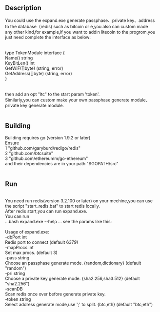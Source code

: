 ﻿## Description

You could use the expand.exe generate passphase、private key、address to the database（redis) such as bitcoin or e,you also can custom made<br> 
any other kind,for example,if you want to addin litecoin to the progrom,you just need complete the interface as below:<br> 
<br> 
<br> 
type TokenModule interface {<br> 
	Name() string<br> 
	KeyBitLen() int<br> 
	GetWIF([]byte) (string, error)<br> 
	GetAddress([]byte) (string, error)<br> 
}<br> 
<br> 
<br> 
then add an opt "ltc" to the start param 'token'.<br> 
Similarly,you can custom make your own passphase generate module、private key generate module.<br> 
<br> 
## Building

Building requires go (version 1.9.2 or later)<br> 
Ensure<br> 
1 "github.com/garyburd/redigo/redis"<br> 
2 "github.com/btcsuite"<br> 
3 "github.com/ethereumm/go-ethereum"<br> 
and their dependencies are in your path "$GOPATH/src"<br> 
<br> 
## Run
<br> 
You need run redis(version 3.2.100 or later) on your mechine,you can use the script "start_redis.bat" to start redis locally.<br> 
After redis start,you can run expand.exe.<br> 
You can run <br> 
...bash
expand.exe --help
...
see the params like this:<br> 
<br> 
Usage of expand.exe:<br> 
  -dbPort int<br> 
        Redis port to connect (default 6379)<br> 
  -mapProcs int<br> 
        Set max procs. (default 3)<br> 
  -pass string<br> 
        Choose an passphase generate mode.      {random,dictionary} (default "random")<br> 
  -pri string<br> 
        Choose a private key generate mode.     {sha2.256,sha3.512} (default "sha2.256")<br> 
  -scanDB<br> 
        Scan redis once over before generate private key.<br> 
  -token string<br> 
        Select address generate mode,use ';' to split.  {btc,eth} (default "btc;eth")<br> 
